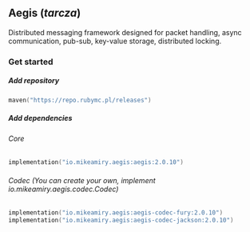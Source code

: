 ## Aegis (*tarcza*)

Distributed messaging framework designed for packet handling, async communication, pub-sub,
key-value storage, distributed locking.

### Get started

##### Add repository

```kotlin
maven("https://repo.rubymc.pl/releases")
```

##### Add dependencies

###### Core
```kotlin
implementation("io.mikeamiry.aegis:aegis:2.0.10")
```

###### Codec (You can create your own, implement io.mikeamiry.aegis.codec.Codec)
```kotlin
implementation("io.mikeamiry.aegis:aegis-codec-fury:2.0.10")
implementation("io.mikeamiry.aegis:aegis-codec-jackson:2.0.10")
```
